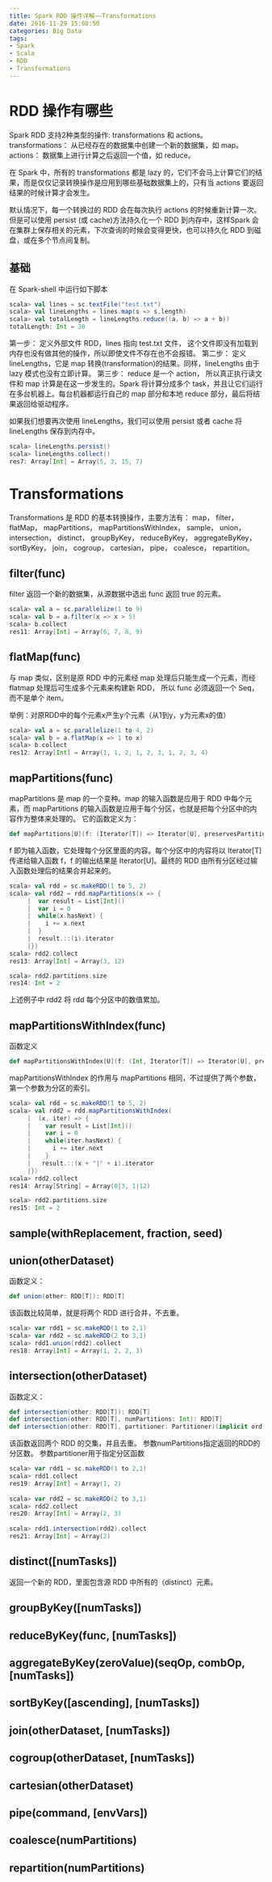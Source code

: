 ```yaml
---
title: Spark RDD 操作详解——Transformations
date: 2016-11-29 15:08:50
categories: Big Data
tags:
- Spark
- Scala
- RDD
- Transformations
---
```


# RDD 操作有哪些

Spark RDD 支持2种类型的操作: transformations 和 actions。transformations： 从已经存在的数据集中创建一个新的数据集，如 map。actions： 数据集上进行计算之后返回一个值，如 reduce。

在 Spark 中，所有的 transformations 都是 lazy 的，它们不会马上计算它们的结果，而是仅仅记录转换操作是应用到哪些基础数据集上的，只有当 actions 要返回结果的时候计算才会发生。
<!-- more -->
默认情况下，每一个转换过的 RDD 会在每次执行 actions 的时候重新计算一次。但是可以使用 persist (或 cache)方法持久化一个 RDD 到内存中，这样Spark 会在集群上保存相关的元素，下次查询的时候会变得更快，也可以持久化 RDD 到磁盘，或在多个节点间复制。

## 基础

在 Spark-shell 中运行如下脚本

```scala
scala> val lines = sc.textFile("test.txt")
scala> val lineLengths = lines.map(s => s.length)
scala> val totalLength = lineLengths.reduce((a, b) => a + b))
totalLength: Int = 30
```

第一步： 定义外部文件 RDD，lines 指向 test.txt 文件， 这个文件即没有加载到内存也没有做其他的操作，所以即使文件不存在也不会报错。
第二步： 定义 lineLengths，它是 map 转换(transformation)的结果。同样，lineLengths 由于 lazy 模式也没有立即计算。
第三步： reduce 是一个 action， 所以真正执行读文件和 map 计算是在这一步发生的。Spark 将计算分成多个 task，并且让它们运行在多台机器上。每台机器都运行自己的 map 部分和本地 reduce 部分，最后将结果返回给驱动程序。

如果我们想要再次使用 lineLengths，我们可以使用 persist 或者 cache 将 lineLengths 保存到内存中。

```scala
scala> lineLengths.persist()
scala> lineLengths.collect()
res7: Array[Int] = Array(5, 3, 15, 7)
```

# Transformations

Transformations 是 RDD 的基本转换操作，主要方法有： map， filter， flatMap， mapPartitions， mapPartitionsWithIndex， sample， union， intersection， distinct， groupByKey， reduceByKey， aggregateByKey， sortByKey， join， cogroup， cartesian， pipe， coalesce， repartition。

## filter(func)

filter 返回一个新的数据集，从源数据中选出 func 返回 true 的元素。

```scala
scala> val a = sc.parallelize(1 to 9)
scala> val b = a.filter(x => x > 5)
scala> b.collect
res11: Array[Int] = Array(6, 7, 8, 9)
```

## flatMap(func)

与 map 类似，区别是原 RDD 中的元素经 map 处理后只能生成一个元素，而经 flatmap 处理后可生成多个元素来构建新 RDD， 所以 func 必须返回一个 Seq，而不是单个 item。

举例：对原RDD中的每个元素x产生y个元素（从1到y，y为元素x的值）

```scala
scala> val a = sc.parallelize(1 to 4, 2)
scala> val b = a.flatMap(x => 1 to x)
scala> b.collect
res12: Array[Int] = Array(1, 1, 2, 1, 2, 3, 1, 2, 3, 4)
```

## mapPartitions(func)

mapPartitions 是 map 的一个变种。map 的输入函数是应用于 RDD 中每个元素，而 mapPartitions 的输入函数是应用于每个分区，也就是把每个分区中的内容作为整体来处理的。 
它的函数定义为：

```scala
def mapPartitions[U](f: (Iterator[T]) => Iterator[U], preservesPartitioning: Boolean = false)(implicit arg0: ClassTag[U]): RDD[U]
```
f 即为输入函数，它处理每个分区里面的内容。每个分区中的内容将以 Iterator[T] 传递给输入函数 f，f 的输出结果是 Iterator[U]。最终的 RDD 由所有分区经过输入函数处理后的结果合并起来的。

```scala
scala> val rdd = sc.makeRDD(1 to 5, 2)
scala> val rdd2 = rdd.mapPartitions(x => {
     | 	var result = List[Int]()
     | 	var i = 0
     | 	while(x.hasNext) {
     | 	  i += x.next
     | 	}
     | 	result.::(i).iterator
     |})
scala> rdd2.collect
res13: Array[Int] = Array(3, 12)

scala> rdd2.partitions.size
res14: Int = 2
```

上述例子中 rdd2 将 rdd 每个分区中的数值累加。

## mapPartitionsWithIndex(func)

函数定义

```scala
def mapPartitionsWithIndex[U](f: (Int, Iterator[T]) => Iterator[U], preservesPartitioning: Boolean = false)(implicit arg0: ClassTag[U]): RDD[U]
```

mapPartitionsWithIndex 的作用与 mapPartitions 相同，不过提供了两个参数，第一个参数为分区的索引。

```scala
scala> val rdd = sc.makeRDD(1 to 5, 2)
scala> val rdd2 = rdd.mapPartitionsWithIndex(
     | 	(x, iter) => {
     | 	  var result = List[Int]()
     | 	  var i = 0
     |    while(iter.hasNext) {
     | 	    i += iter.next
     |    }
     |   result.::(x + "|" + i).iterator
     |})
scala> rdd2.collect
res14: Array[String] = Array(0|3, 1|12)

scala> rdd2.partitions.size
res15: Int = 2
```

## sample(withReplacement, fraction, seed)

## union(otherDataset)

函数定义：
```scala
def union(other: RDD[T]): RDD[T]
```

该函数比较简单，就是将两个 RDD 进行合并，不去重。

```scala
scala> var rdd1 = sc.makeRDD(1 to 2,1)
scala> var rdd2 = sc.makeRDD(2 to 3,1)
scala> rdd1.union(rdd2).collect
res18: Array[Int] = Array(1, 2, 2, 3)
```

## intersection(otherDataset)

函数定义：
```scala
def intersection(other: RDD[T]): RDD[T]
def intersection(other: RDD[T], numPartitions: Int): RDD[T]
def intersection(other: RDD[T], partitioner: Partitioner)(implicit ord: Ordering[T] = null): RDD[T]
```

该函数返回两个 RDD 的交集，并且去重。
参数numPartitions指定返回的RDD的分区数。
参数partitioner用于指定分区函数

```scala
scala> var rdd1 = sc.makeRDD(1 to 2,1)
scala> rdd1.collect
res19: Array[Int] = Array(1, 2)
 
scala> var rdd2 = sc.makeRDD(2 to 3,1)
scala> rdd2.collect
res20: Array[Int] = Array(2, 3)
 
scala> rdd1.intersection(rdd2).collect
res21: Array[Int] = Array(2)
```

## distinct([numTasks])

返回一个新的 RDD，里面包含源 RDD 中所有的（distinct）元素。



## groupByKey([numTasks])


## reduceByKey(func, [numTasks])


## aggregateByKey(zeroValue)(seqOp, combOp, [numTasks])


## sortByKey([ascending], [numTasks])


## join(otherDataset, [numTasks])


## cogroup(otherDataset, [numTasks])


## cartesian(otherDataset)


## pipe(command, [envVars])


## coalesce(numPartitions)


## repartition(numPartitions)
